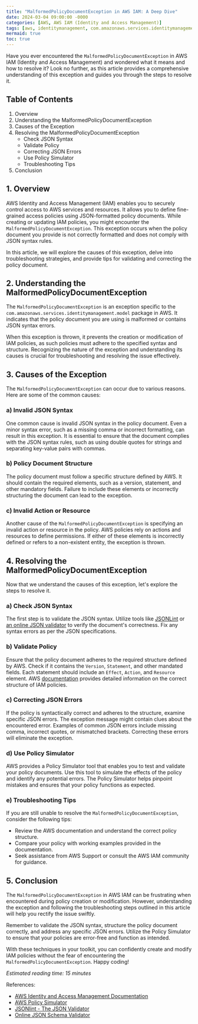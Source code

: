 ```yaml
---
title: "MalformedPolicyDocumentException in AWS IAM: A Deep Dive"
date: 2024-03-04 09:00:00 -0000
categories: [AWS, AWS IAM (Identity and Access Management)]
tags: [aws, identitymanagement, com.amazonaws.services.identitymanagement.model]
mermaid: true
toc: true
---
```



Have you ever encountered the `MalformedPolicyDocumentException` in AWS IAM (Identity and Access Management) and wondered what it means and how to resolve it? Look no further, as this article provides a comprehensive understanding of this exception and guides you through the steps to resolve it.

## Table of Contents
1. Overview
2. Understanding the MalformedPolicyDocumentException
3. Causes of the Exception
4. Resolving the MalformedPolicyDocumentException
   - Check JSON Syntax
   - Validate Policy
   - Correcting JSON Errors
   - Use Policy Simulator
   - Troubleshooting Tips
5. Conclusion

## 1. Overview
AWS Identity and Access Management (IAM) enables you to securely control access to AWS services and resources. It allows you to define fine-grained access policies using JSON-formatted policy documents. While creating or updating IAM policies, you might encounter the `MalformedPolicyDocumentException`. This exception occurs when the policy document you provide is not correctly formatted and does not comply with JSON syntax rules.

In this article, we will explore the causes of this exception, delve into troubleshooting strategies, and provide tips for validating and correcting the policy document.

## 2. Understanding the MalformedPolicyDocumentException
The `MalformedPolicyDocumentException` is an exception specific to the `com.amazonaws.services.identitymanagement.model` package in AWS. It indicates that the policy document you are using is malformed or contains JSON syntax errors.

When this exception is thrown, it prevents the creation or modification of IAM policies, as such policies must adhere to the specified syntax and structure. Recognizing the nature of the exception and understanding its causes is crucial for troubleshooting and resolving the issue effectively.

## 3. Causes of the Exception
The `MalformedPolicyDocumentException` can occur due to various reasons. Here are some of the common causes:

### a) Invalid JSON Syntax
One common cause is invalid JSON syntax in the policy document. Even a minor syntax error, such as a missing comma or incorrect formatting, can result in this exception. It is essential to ensure that the document complies with the JSON syntax rules, such as using double quotes for strings and separating key-value pairs with commas.

### b) Policy Document Structure
The policy document must follow a specific structure defined by AWS. It should contain the required elements, such as a version, statement, and other mandatory fields. Failure to include these elements or incorrectly structuring the document can lead to the exception.

### c) Invalid Action or Resource
Another cause of the `MalformedPolicyDocumentException` is specifying an invalid action or resource in the policy. AWS policies rely on actions and resources to define permissions. If either of these elements is incorrectly defined or refers to a non-existent entity, the exception is thrown.

## 4. Resolving the MalformedPolicyDocumentException
Now that we understand the causes of this exception, let's explore the steps to resolve it.

### a) Check JSON Syntax
The first step is to validate the JSON syntax. Utilize tools like [JSONLint](https://jsonlint.com/) or [an online JSON validator](https://www.jsonschemavalidator.net/) to verify the document's correctness. Fix any syntax errors as per the JSON specifications.

### b) Validate Policy
Ensure that the policy document adheres to the required structure defined by AWS. Check if it contains the `Version`, `Statement`, and other mandated fields. Each statement should include an `Effect`, `Action`, and `Resource` element. AWS [documentation](https://docs.aws.amazon.com/IAM/latest/UserGuide/access_policies.html#access_policies-json) provides detailed information on the correct structure of IAM policies.

### c) Correcting JSON Errors
If the policy is syntactically correct and adheres to the structure, examine specific JSON errors. The exception message might contain clues about the encountered error. Examples of common JSON errors include missing comma, incorrect quotes, or mismatched brackets. Correcting these errors will eliminate the exception.

### d) Use Policy Simulator
AWS provides a Policy Simulator tool that enables you to test and validate your policy documents. Use this tool to simulate the effects of the policy and identify any potential errors. The Policy Simulator helps pinpoint mistakes and ensures that your policy functions as expected.

### e) Troubleshooting Tips
If you are still unable to resolve the `MalformedPolicyDocumentException`, consider the following tips:

- Review the AWS documentation and understand the correct policy structure.
- Compare your policy with working examples provided in the documentation.
- Seek assistance from AWS Support or consult the AWS IAM community for guidance.

## 5. Conclusion
The `MalformedPolicyDocumentException` in AWS IAM can be frustrating when encountered during policy creation or modification. However, understanding the exception and following the troubleshooting steps outlined in this article will help you rectify the issue swiftly.

Remember to validate the JSON syntax, structure the policy document correctly, and address any specific JSON errors. Utilize the Policy Simulator to ensure that your policies are error-free and function as intended.

With these techniques in your toolkit, you can confidently create and modify IAM policies without the fear of encountering the `MalformedPolicyDocumentException`. Happy coding!

_*Estimated reading time: 15 minutes*_

References:
- [AWS Identity and Access Management Documentation](https://docs.aws.amazon.com/IAM)
- [AWS Policy Simulator](https://docs.aws.amazon.com/IAM/latest/UserGuide/access_policies_testing-policies.html)
- [JSONlint - The JSON Validator](https://jsonlint.com/)
- [Online JSON Schema Validator](https://www.jsonschemavalidator.net/)